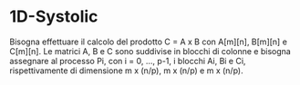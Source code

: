 # 1D-Systolic
Bisogna effettuare il calcolo del prodotto C = A x B con A[m][n], B[m][n] e C[m][n]. Le matrici A, B e C sono suddivise in blocchi di colonne e bisogna assegnare al processo Pi, con i = 0, ..., p-1, i blocchi Ai, Bi e Ci, rispettivamente di dimensione m x (n/p), m x (n/p) e m x (n/p).
